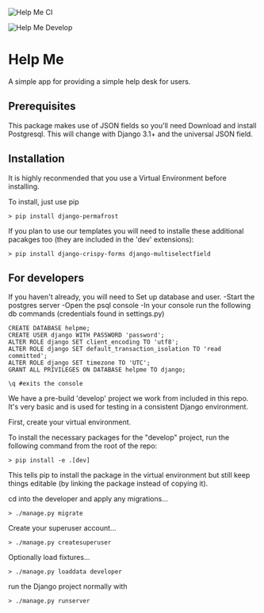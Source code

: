 ![Help Me CI](https://github.com/renderbox/django-permafrost/workflows/Help%20Me%20CI/badge.svg?branch=master)

![Help Me Develop](https://github.com/renderbox/django-help-me/workflows/Help%20Me%20Develop/badge.svg?branch=develop)

# Help Me

A simple app for providing a simple help desk for users.

## Prerequisites

This package makes use of JSON fields so you'll need Download and install Postgresql.  This will change with Django 3.1+ and the universal JSON field.

## Installation

It is highly reconmended that you use a Virtual Environment before installing.

To install, just use pip

```shell
> pip install django-permafrost
```

If you plan to use our templates you will need to installe these additional pacakges too (they are included in the 'dev' extensions):

```shell
> pip install django-crispy-forms django-multiselectfield
```


## For developers

If you haven't already, you will need to 
Set up database and user.
-Start the postgres server
-Open the psql console
-In your console run the following db commands (credentials found in settings.py)

```shell
CREATE DATABASE helpme;
CREATE USER django WITH PASSWORD 'password';
ALTER ROLE django SET client_encoding TO 'utf8';
ALTER ROLE django SET default_transaction_isolation TO 'read committed';
ALTER ROLE django SET timezone TO 'UTC';
GRANT ALL PRIVILEGES ON DATABASE helpme TO django;

\q #exits the console
```

We have a pre-build 'develop' project we work from included in this repo.  It's very basic and is used for testing in a consistent Django environment.

First, create your virtual environment.

To install the necessary packages for the "develop" project, run the following command from the root of the repo:

```shell
> pip install -e .[dev]
```

This tells pip to install the package in the virtual environment but still keep things editable (by linking the package instead of copying it).


cd into the developer and apply any migrations...

```shell
> ./manage.py migrate
```


Create your superuser account...

```shell
> ./manage.py createsuperuser
```


Optionally load fixtures...

```shell
> ./manage.py loaddata developer
```


run the Django project normally with 

```shell
> ./manage.py runserver
```
